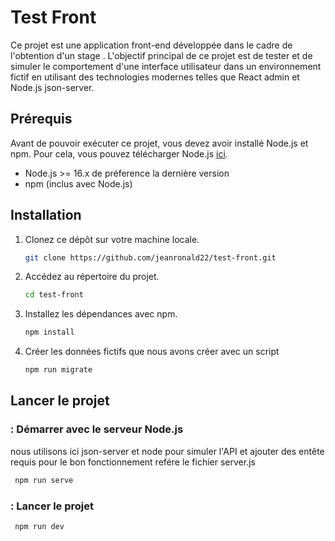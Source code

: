 # Test Front

Ce projet est une application front-end développée dans le cadre de l'obtention d'un stage . L'objectif principal de ce projet est de tester et de simuler le comportement d'une interface utilisateur dans un environnement fictif en utilisant des technologies modernes telles que React admin et Node.js json-server.

## Prérequis

Avant de pouvoir exécuter ce projet, vous devez avoir installé Node.js et npm. Pour cela, vous pouvez télécharger Node.js [ici](https://nodejs.org/).

-   Node.js >= 16.x de préference la dernière version
-   npm (inclus avec Node.js)

## Installation

1. Clonez ce dépôt sur votre machine locale.

    ```bash
    git clone https://github.com/jeanronald22/test-front.git
    ```

2. Accédez au répertoire du projet.

    ```bash
    cd test-front
    ```

3. Installez les dépendances avec npm.

    ```bash
    npm install
    ```

4. Créer les données fictifs que nous avons créer avec un script
    ```bash
    npm run migrate
    ```

## Lancer le projet

### : Démarrer avec le serveur Node.js

nous utilisons ici json-server et node pour simuler l'API et ajouter des entête requis pour le bon fonctionnement refére le fichier server.js

```bash
 npm run serve
```

### : Lancer le projet

```bash
 npm run dev
```
